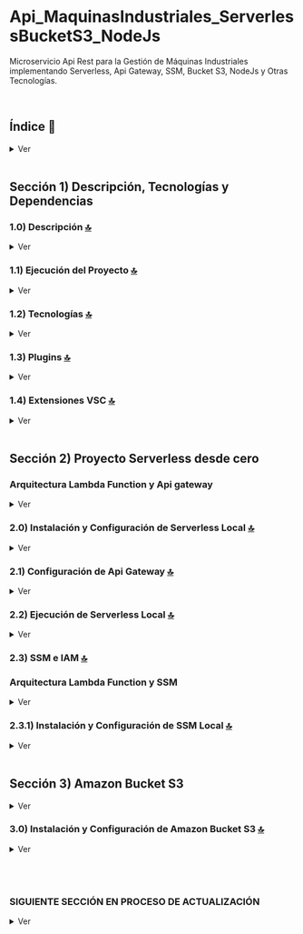 # Api_MaquinasIndustriales_ServerlessBucketS3_NodeJs
Microservicio Api Rest para la Gestión de Máquinas Industriales implementando Serverless, Api Gateway, SSM, Bucket S3, NodeJs y Otras Tecnologías.


<br>

## Índice 📜

<details>
 <summary> Ver </summary>
 
 <br>
 
### Sección 1) Descripción, Tecnologías y Dependencias 
 
 - [1.0) Descripción del Proyecto.](#10-descripción-)
 - [1.1) Ejecución del Proyecto.](#11-ejecución-del-proyecto-)
 - [1.2) Tecnologías.](#12-tecnologías-)
 - [1.3) Plugins.](#13-plugins-)
 - [1.4) Extensiones VSC.](#14-extensiones-vsc-)
 
### Sección 2) Proyecto Serverless desde cero 
 
 - [2.0) Instalación y Configuración de Serverless Local](#20-instalación-y-configuración-de-serverless-local-)
 - [2.1) Configuración de Api Gateway](#21-configuración-de-api-gateway-) 
 - [2.2) Ejecución de Serverless Local](#22-ejecución-de-serverless-local-)
 - [2.3) SSM y IAM](#23-ssm-y-iam-)
      - [2.3.1) Instalación y Configuración de SSM Local](#231-instalación-y-configuración-de-ssm-local-)
 
### Sección 3) Amazon Bucket S3
 
 - [3.0) Instalación y Configuración de Amazon Bucket S3](#30-instalación-y-configuración-de-amazon-bucket-s3-)




<br>

</details>


<br>

## Sección 1) Descripción, Tecnologías y Dependencias 


### 1.0) Descripción [🔝](#índice-) 

<details>
  <summary>Ver</summary>
 
 <br>

* ipsum

<br>

</details>


### 1.1) Ejecución del Proyecto [🔝](#índice-)

<details>
  <summary>Ver</summary>

* Crear un entorno de trabajo a través de algún IDE
* Clonar el Proyecto ( `git clone https://github.com/andresWeitzel/Api_MaquinasIndustriales_ServerlessBucketS3_NodeJs` )
* Dentro del directorio instalar todos los plugins implementados
  * `npm install -g serverless`
  * `npm i serverless-offline`
  * `npm install serverless-offline serverless-offline-ssm --save-dev`
  * `npm install serverless-s3-local --save-dev`
* Levantar Serverless en Local (`sls offline start`)
* Comprobar respuestas de los endpoints generados a través de alguna herramienta Cliente Http (Ej:Postman)


<br>

</details>


### 1.2) Tecnologías [🔝](#índice-)

<details>
  <summary>Ver</summary>
 
 <br>

| **Tecnologías** | **Versión** | **Finalidad** |               
| ------------- | ------------- | ------------- |
| [SDK](https://www.serverless.com/framework/docs/guides/sdk) | 4.3.2  | Inyección Automática de Módulas para Lambdas |
| [Serverless Framework Core](https://www.serverless.com//blog/serverless-framework-v3-is-live) | 3.23.0 | Core Servicios AWS |
| [Serverless Plugin](https://www.serverless.com/plugins) | 6.2.2  | Librerías para la Definición Modular |
| [Systems Manager Parameter Store (SSM)](https://docs.aws.amazon.com/systems-manager/latest/userguide/systems-manager-parameter-store.html) | 3.0 | Manejo de Variables de Entorno |
| [Amazon Api Gateway](https://docs.aws.amazon.com/apigateway/latest/developerguide/welcome.html) | 2.0 | Gestor, Autenticación, Control y Procesamiento de la Api |
| [Amazon S3 Bucket](https://aws.amazon.com/es/s3/) | 3.0 | Contenedor de Objetos |
| [NodeJS](https://nodejs.org/en/) | 14.18.1  | Librería JS |
| [VSC](https://code.visualstudio.com/docs) | 1.72.2  | IDE |
| [Postman](https://www.postman.com/downloads/) | 10.11  | Cliente Http |
| [CMD](https://learn.microsoft.com/en-us/windows-server/administration/windows-commands/cmd) | 10 | Símbolo del Sistema para linea de comandos | 
| [Git](https://git-scm.com/downloads) | 2.29.1  | Control de Versiones |


<br>

</details>


### 1.3) Plugins [🔝](#índice-)

<details>
  <summary>Ver</summary>
 
| **Plugin** | 
| ------------- |
| [serverless-offline](https://www.serverless.com/plugins/serverless-offline) |
| [serverless-offline-ssm](https://www.npmjs.com/package/serverless-offline-ssm) |
| [serverless-s3-local](https://www.serverless.com/plugins/serverless-s3-local) |


<br>

</details>



### 1.4) Extensiones VSC [🔝](#índice-)

<details>
 <summary>Ver</summary>

| **Extensión** |              
| -------------  | 
| Prettier - Code formatter |
| YAML - Autoformatter .yml (alt+shift+f) |
| YAML-fm Linter |
| DotENV |

<br>

</details>



<br>

## Sección 2) Proyecto Serverless desde cero

### Arquitectura Lambda Function y Api gateway 

<details>
  <summary>Ver</summary>
 
 
 <br>
 
<img src="./doc/lambdasApiGateway.png" style="width: 70%; height: 70%"/>

<br>
 

</details>


### 2.0) Instalación y Configuración de Serverless Local [🔝](#índice-)

<details>
 <summary>Ver</summary>
 
 <br>

* Una vez abierto el proyecto instalamos  serverless de forma Global `npm install -g serverless`
* Seguidamente creamos toda la config de serverless para nuestro proyecto(en mi caso el nombre del proyecto es `api-maquinas-industriales` ) `serverless create --template aws-nodejs --path api-maquinas-industriales && cd api-maquinas-industriales`
* Luego inicializamos el package.json en el proyecto `npm init -y`.
* Instalamos el plugin serverless-offline `npm i serverless-offline`
* Comprobamos versión `serverless --version`
* Salida Esperada ..

   ``` bash
    Framework Core: 3.23.0
    Plugin: 6.2.2
    SDK: 4.3.2

   ```
* Agregamos el plugin instalado de serverless-offline al archivo `serverless.yml`
* Configuramos los diversos parámetros necesarios del provider
* Vamos a trabajar todas las lambdas dentro del directorio `src/lambdas/` por asuntos de modularización de código
* Renombramos la lambda `handler.js` para `hello.js`
* Configuramos tipo de método y path a través de httpApi.
* Configuramos el puerto http 
* Archivo serveless.yml..

  ``` yml
  

      service: api-maquinas-industriales

      frameworkVersion: '3'

      provider:
        name: aws
        runtime: nodejs14.x
        stage: offline
        region : us-west-1
        memorySize: 512
        timeout : 20

      plugins:
        - serverless-offline 

      custom: 
        serverless-offline:
          httpPort: 4000 


      functions:
        hello:
          handler: src/lambdas/hello.msg
          events:
            - httpApi:
                method: GET
                path: hello


  ```
* La lambda `hello.js` la movemos al directorio ya mencionado `src/lambdas/`
* Archivo Lambda hello.js..
    
    ```js
     'use strict';

      module.exports.msg = async (event) => {
        return {
          statusCode: 200,
          body: JSON.stringify(
            {
              message: 'HELLO',
              input: event,
            },
            null,
            2
          ),
        };

      };

    
    ```
   
  
<br>   

* Guía Oficial : https://www.serverless.com//blog/serverless-framework-v3-is-live   
* Guía Recomendada : https://medium.com/@patricio.aranguiz/serverless-offline-aws-lambda-api-gateway-15a4dfdfbc16
* Config Parámetros Provider : https://www.tutorialspoint.com/serverless/serverless_regions_memory_size_timeouts.htm


<br>

</details>


 
### 2.1) Configuración de Api Gateway [🔝](#índice-) 

<details>
 <summary>Ver</summary>
 
 <br>
 
* API Gateway gestiona todas las tareas relacionadas con la aceptación y el procesamiento de centenares de miles de llamadas simultáneas a la API. Estas tareas incluyen la administración del tráfico, el control de la autorización y el acceso, el monitoreo y la administración de versiones de la API.
* No es necesario la instalación de ningún paquete adicional, este servicio viene incluido en la instalación principal de serverless.
* Para cada lambda es necesario adicionar el parametro `private: true` dentro de `- httpApi` para que se aplique la restricción de acceso correctamente.
* Vamos a generar una sección de `resources` . Esta es la plantilla de CloudFormation (Servicio de recursos de AWS) para declarar los recursos de serverless a utilizar.
* En este caso vamos a extender los diversos manejos de recursos para nuestra Api Gateway. (Tipos, Templates y Códigos de Respuesta).
* La configuración General de nuestro `serverless.yml` quedaría...

     ``` yml
  
      service: api-maquinas-industriales

      frameworkVersion: '3'

      provider:
        name: aws
        runtime: nodejs14.x
        stage: offline
        region : us-west-1
        memorySize: 512
        timeout : 20

      plugins:
        - serverless-offline 

      custom: 
        serverless-offline:
          httpPort: 4000 


      functions:
        hello:
          handler:  src/lambdas/hello.msg
          events:
            - httpApi:
                method: GET
                path: hello
                private: true

   resources:
     Resources:
       ApiGatewayRestApi:
         Type: AWS::ApiGateway::RestApi
         Properties:
           Name: apiGatewayRestApi
       #### Gateway Response INIT
       GatewayResponseDefault400:
         Type: 'AWS::ApiGateway::GatewayResponse'
         Properties:
           RestApiId: 
             Ref: 'ApiGatewayRestApi'
           ResponseType: DEFAULT_4XX
           ResponseTemplates:
             application/json: "{\"error\":{\"code\":\"custom-4XX-generic\",\"message\":$context.error.messageString},\"requestId\":\"$context.requestId\"}"
       GatewayResponseDefault500:
         Type: 'AWS::ApiGateway::GatewayResponse'
         Properties:
           RestApiId: 
             Ref: 'ApiGatewayRestApi'
           ResponseType: DEFAULT_5XX
           ResponseTemplates:
             application/json: "{\"error\":{\"code\":\"custom-5XX-generic\",\"message\":$context.error.messageString},\"requestId\":\"$context.requestId\"}"
       GatewayResponseAccessDeied:
         Type: 'AWS::ApiGateway::GatewayResponse'
         Properties:
           RestApiId: 
             Ref: 'ApiGatewayRestApi'
           ResponseType: ACCESS_DENIED
           ResponseTemplates:
             application/json: "{\"error\":{\"code\":\"custom-403-access-denied\",\"message\":$context.error.messageString},\"requestId\":\"$context.requestId\"}"
       GatewayResponseApiConfigurationError:
         Type: 'AWS::ApiGateway::GatewayResponse'
         Properties:
           RestApiId: 
             Ref: 'ApiGatewayRestApi'
           ResponseType: API_CONFIGURATION_ERROR
           ResponseTemplates:
             application/json: "{\"error\":{\"code\":\"custom-500-api-configuration-error\",\"message\":$context.error.messageString},\"requestId\":\"$context.requestId\"}"
       GatewayResponseAuthorizerConfigurationError:
         Type: 'AWS::ApiGateway::GatewayResponse'
         Properties:
           RestApiId: 
             Ref: 'ApiGatewayRestApi'
           ResponseType: AUTHORIZER_CONFIGURATION_ERROR
           ResponseTemplates:
             application/json: "{\"error\":{\"code\":\"custom-500-authorizer-configuration-error\",\"message\":$context.error.messageString},\"requestId\":\"$context.requestId\"}"
       GatewayResponseAuthorizerFailure:
         Type: 'AWS::ApiGateway::GatewayResponse'
         Properties:
           RestApiId: 
             Ref: 'ApiGatewayRestApi'
           ResponseType: AUTHORIZER_FAILURE
           ResponseTemplates:
             application/json: "{\"error\":{\"code\":\"custom-500-authorizer-failure\",\"message\":$context.error.messageString},\"requestId\":\"$context.requestId\"}"
       GatewayResponseBadRequestBody:
         Type: 'AWS::ApiGateway::GatewayResponse'
         Properties:
           RestApiId: 
             Ref: 'ApiGatewayRestApi'
           ResponseType: BAD_REQUEST_BODY
           ResponseTemplates:
             application/json: "{\"error\":{\"code\":\"custom-400-bad-request-body\",\"message\":$context.error.messageString},\"requestId\":\"$context.requestId\"}"
       GatewayResponseBadRequestParameters:
         Type: 'AWS::ApiGateway::GatewayResponse'
         Properties:
           RestApiId: 
             Ref: 'ApiGatewayRestApi'
           ResponseType: BAD_REQUEST_PARAMETERS
           ResponseTemplates:
             application/json: "{\"error\":{\"code\":\"custom-400-bad-request-parameters\",\"message\":$context.error.messageString},\"requestId\":\"$context.requestId\"}"
       GatewayResponseExpiredToken:
         Type: 'AWS::ApiGateway::GatewayResponse'
         Properties:
           RestApiId: 
             Ref: 'ApiGatewayRestApi'
           ResponseType: EXPIRED_TOKEN
           ResponseTemplates:
             application/json: "{\"error\":{\"code\":\"custom-403-expired-token\",\"message\":$context.error.messageString},\"requestId\":\"$context.requestId\"}"
       GatewayResponseIntegrationFailure:
         Type: 'AWS::ApiGateway::GatewayResponse'
         Properties:
           RestApiId: 
             Ref: 'ApiGatewayRestApi'
           ResponseType: INTEGRATION_FAILURE
           ResponseTemplates:
             application/json: "{\"error\":{\"code\":\"custom-504-integration-failure\",\"message\":$context.error.messageString},\"requestId\":\"$context.requestId\"}"
       GatewayResponseIntegrationTimeout:
         Type: 'AWS::ApiGateway::GatewayResponse'
         Properties:
           RestApiId: 
             Ref: 'ApiGatewayRestApi'
           ResponseType: INTEGRATION_TIMEOUT
           ResponseTemplates:
             application/json: "{\"error\":{\"code\":\"custom-504-integration-timeout\",\"message\":$context.error.messageString},\"requestId\":\"$context.requestId\"}"
       GatewayResponseInvalidApiKey:
         Type: 'AWS::ApiGateway::GatewayResponse'
         Properties:
           RestApiId: 
             Ref: 'ApiGatewayRestApi'
           ResponseType: INVALID_API_KEY
           ResponseTemplates:
             application/json: "{\"error\":{\"code\":\"custom-403-invalid-api-key\",\"message\":$context.error.messageString},\"requestId\":\"$context.requestId\"}"
       GatewayResponseInvalidSignature:
         Type: 'AWS::ApiGateway::GatewayResponse'
         Properties:
           RestApiId: 
             Ref: 'ApiGatewayRestApi'
           ResponseType: INVALID_SIGNATURE
           ResponseTemplates:
             application/json: "{\"error\":{\"code\":\"custom-403-invalid-signature\",\"message\":$context.error.messageString},\"requestId\":\"$context.requestId\"}"
       GatewayResponseMissingAuthenticationToken:
         Type: 'AWS::ApiGateway::GatewayResponse'
         Properties:
           RestApiId: 
             Ref: 'ApiGatewayRestApi'
           ResponseType: MISSING_AUTHENTICATION_TOKEN
           ResponseTemplates:
             application/json: "{\"error\":{\"code\":\"custom-403-missing-authentication-token\",\"message\":$context.error.messageString},\"requestId\":\"$context.requestId\"}"
       GatewayResponseQuotaExceeded:
         Type: 'AWS::ApiGateway::GatewayResponse'
         Properties:
           RestApiId: 
             Ref: 'ApiGatewayRestApi'
           ResponseType: QUOTA_EXCEEDED
           ResponseTemplates:
             application/json: "{\"error\":{\"code\":\"custom-429-quota-exceeded\",\"message\":$context.error.messageString},\"requestId\":\"$context.requestId\"}"
       GatewayResponseRequestTooLarge:
         Type: 'AWS::ApiGateway::GatewayResponse'
         Properties:
           RestApiId: 
             Ref: 'ApiGatewayRestApi'
           ResponseType: REQUEST_TOO_LARGE
           ResponseTemplates:
             application/json: "{\"error\":{\"code\":\"custom-413-request-too-large\",\"message\":$context.error.messageString},\"requestId\":\"$context.requestId\"}"
       GatewayResponseResourceNotFound:
         Type: 'AWS::ApiGateway::GatewayResponse'
         Properties:
           RestApiId: 
             Ref: 'ApiGatewayRestApi'
           ResponseType: RESOURCE_NOT_FOUND
           ResponseTemplates:
             application/json: "{\"error\":{\"code\":\"custom-404-resource-not-found\",\"message\":$context.error.messageString},\"requestId\":\"$context.requestId\"}"
       GatewayResponseThrottled:
         Type: 'AWS::ApiGateway::GatewayResponse'
         Properties:
           RestApiId: 
             Ref: 'ApiGatewayRestApi'
           ResponseType: THROTTLED
           ResponseTemplates:
             application/json: "{\"error\":{\"code\":\"custom-429-throttled\",\"message\":$context.error.messageString},\"requestId\":\"$context.requestId\"}"
       GatewayResponseUnauthorized:
         Type: 'AWS::ApiGateway::GatewayResponse'
         Properties:
           RestApiId: 
             Ref: 'ApiGatewayRestApi'
           ResponseType: UNAUTHORIZED
           ResponseTemplates:
             application/json: "{\"error\":{\"code\":\"custom-401-unauthorized\",\"message\":$context.error.messageString},\"requestId\":\"$context.requestId\"}"
       GatewayResponseUnauthorizedMediType:
         Type: 'AWS::ApiGateway::GatewayResponse'
         Properties:
           RestApiId: 
             Ref: 'ApiGatewayRestApi'
           ResponseType: UNSUPPORTED_MEDIA_TYPE
           ResponseTemplates:
             application/json: "{\"error\":{\"code\":\"custom-415-unsupported-media-type\",\"message\":$context.error.messageString},\"requestId\":\"$context.requestId\"}"
       #### Gateway Response END

  ```


* Código Base : https://gist.github.com/jonatassaraiva/4c33dd8225605c02318cd71a55b2335d


<br>

</details>




### 2.2) Ejecución de Serverless Local [🔝](#índice-)

<details>
 <summary>Ver</summary>
 
 <br>

* Por defecto tenemos configurado una lambda llamada hello a través de su función .msg
* Comprobamos la config generada.
* Además tenemos configurada la seguridad y manejo de responses por parte de la Api Gateway, esta nos provera un token de acceso (x-api-key) para el acceso a cada lambda.
* Levantamos serverless con el comando `sls offline start` o `serverless offline start`
* Visualizamos el endpoint local que serverless nos genera..

     ``` bash
     Starting Offline at stage dev (us-east-1)

     Offline [http for lambda] listening on http://localhost:3002
   Function names exposed for local invocation by aws-sdk:
              * hello: api-maquinas-industriales-offline-hello
   Remember to use 'x-api-key' on the request headers.
   Key with token: 'd41d8cd98f00b204e9800998ecf8427e'           
              
    GET | http://localhost:4000/hello   
    POST | http://localhost:4000/2015-03-31/functions/hello/invocations 
    
    Server ready: http://localhost:4000
  ``` 
* Abrimos alguna herramienta para generar peticiones http (ej: Postman) y generamos una request al endpoint generado junto con la api key de nuestro gateway  
* Seleccionamos método `GET`, luego escribimos el endpoint `http://localhost:4000/hello`, seguidamente pestaña `Headers` en `KEY` colocamos `x-api-key` y en `VALUE` colocamos el token generado `d41d8cd98f00b204e9800998ecf8427e`.
* Procedemos a ejecutar la request y podemos comprobar la metadata de la lambda en la consola de postman
* También obtenemos la respuesta por consola..
  
  ``` bash
    GET /hello (λ: hello)
   (λ: hello) RequestId: 63fc1719-ae56-4d56-8296-87d45b44fc96  Duration: 124.64 ms  Billed Duration: 125 ms
  ```

<br>

</details>



### 2.3) SSM e IAM [🔝](#índice-)

### Arquitectura Lambda Function y SSM 

<details>
 <summary>Ver</summary>
 
<br>
 
<img src="./doc/ssmLambdas.png" style="width: 70%; height: 70%"/>

<br>

</details>


### 2.3.1) Instalación y Configuración de SSM Local [🔝](#índice-)


<details>
 <summary>Ver</summary>
 
 <br>
 
* Instalamos el plugin `npm install serverless-offline serverless-offline-ssm --save-dev`
* Agregamos el complemento dentro del serverless.yml. Es importante mantener el orden siguiente (serverless-offline siempre último por temas de compatibilidad).
   
  ``` YML
    plugins:
       - serverless-offline-ssm
       - serverless-offline
  ``` 
* Dentro del proyecto creamos el archivo `serverless.env.yml` que será el que contenga los valores de las variables de entorno de nuestro proyecto
* Dentro de dicho archivo colocamos una variable test para comprobar su funcionamiento.. 
  
  ``` YML
    HELLO_TEST : ${ssm:/hello_test}  
  ```
* Relacionamos el arhivo `serverless.env.yml` dentro del `serverless.yml` agregando el parametro `enviroment` junto a dicho archivo..
 
  ``` YML
   provider:
     name: aws
     runtime: nodejs14.x
     stage: offline
     region : us-west-1
     memorySize: 512
     timeout : 10
     environment: ${file(serverless.env.yml)}  
  ``` 
* Seguidamente vamos a configurar el ssm dentro del bloque `custom` para el archivo `serverless.yml` 
* Agregamos el stage (IMPORTANTE RESPETAR EL STAGE DEL PROVIDER Y DEL SSM) y la variable test, quedando..

  ``` YML
    custom:
     serverless-offline-ssm:
       stages:
         - offline
       ssm:
         '/hello_test': 'HELLO SSM'
     serverless-offline:
       httpPort: 4000  
  ```
* Por último utilizamos dicha variable en la lambda declarada, para invocar una variable de entorno utilizamos `process.env.variable`.
* Ejecutar serverless, es recomendable luego de cada instalación y agregado de plugin reiniciar el IDE para que los cambios se produzcan de forma correcta.
 
    ```js
      'use strict';

      module.exports.hello = async (event) => {
        return {
          statusCode: 200,
          body: JSON.stringify(
            {
              message: process.env.HELLO_TEST,
              input: event,
            },
            null,
            2
          ),
        };

      };

   ```
* Ejecutamos el programa, realizamos la petición get a través de postman a nuestra lambda y podemos visualizar la metadata de la misma junto con nuestra variable de entorno.
* Salida Esperada..

     ```cmd
        {
          "message": "HELLO SSM",
          "input": {
              "body": null,
              "cookies": [],
              "headers": {
                  "x-api-key": "d41d8cd98f00b204e9800998ecf8427e",
                  "content-type": "application/json",
                  "user-agent": "PostmanRuntime/7.29.2",
                  "accept": "*/*",
                  "cache-control": "no-cache",
                  "postman-token": "ea2e186f-732f-450e-abf2-4572b3e0206b",
                  "host": "localhost:4000",
                  "accept-encoding": "gzip, deflate, br",
                  "connection": "keep-alive",
                  "content-length": "163"
              },
              "isBase64Encoded": false,
              "pathParameters": null,
              "queryStringParameters": null,
              "rawPath": "/hello",
              "rawQueryString": "",
              "requestContext": {
                  "accountId": "offlineContext_accountId",
                  "apiId": "offlineContext_apiId",
                  "authorizer": {
                      "jwt": {}
                  },
                  "domainName": "offlineContext_domainName",
                  "domainPrefix": "offlineContext_domainPrefix",
                  "http": {
                      "method": "GET",
                      "path": "/hello",
                      "protocol": "HTTP/1.1",
                      "sourceIp": "127.0.0.1",
                      "userAgent": "PostmanRuntime/7.29.2"
                  },
                  "requestId": "offlineContext_resourceId",
                  "routeKey": "GET hello",
                  "stage": "$default",
                  "time": "31/Oct/2022:23:49:02 -0300",
                  "timeEpoch": 1667270942415
              },
              "routeKey": "GET hello",
              "stageVariables": null,
              "version": "2.0"
          }
      }
    ```

<br>

</details>


<br>

## Sección 3) Amazon Bucket S3

<details>
 <summary>Ver</summary>
 
 <br>

#### Arquitectura Lambda Function, Api gateway y Bucket S3.
 <img src="./doc/bucketLambdas.jpeg" style="width: 70%; height: 70%"/>
#### Registro de Objectos Json Bucket S3.
 <img src="./doc/bucketObject.png" style="width: 70%; height: 70%"/>

 <br>

</details>



### 3.0) Instalación y Configuración de Amazon Bucket S3 [🔝](#índice-)

<details>
 <summary>Ver</summary>
 
 <br>
  
* Amazon Simple Storage Service (Amazon S3) es un servicio de almacenamiento de objetos que ofrece escalabilidad, disponibilidad de datos, seguridad y rendimiento líderes en el sector. 
* Vamos a instalar el plugin en local `npm install serverless-s3-local --save-dev`
* Agregamos el mismo en la sección plugin del .yml, quedando...

  ``` YML
   plugins:
     - serverless-s3-local
     - serverless-offline-ssm
     - serverless-offline 
  ```
* Ejecutar serverless, es recomendable luego de cada instalación y agregado de plugin reiniciar el IDE para que los cambios se produzcan de forma correcta.
* Seguidamente vamos a declarar una lambda de tipo bucket que nos gestione toda la metadata para las acciones que se realice en tiempo de ejecución.
* Definimos el path de dicha lambda en el archivo `serverless.yml`

  ``` YML
  functions:
     bucketS3:
       handler : src/lambdas/bucketS3.config
       events:
         - s3: local-bucket
           event: s3:*
  ```
* Definimos la configuración y nombre de dicho bucket 

  ``` YML
      resources:
        Resources:
          Bucket:
            Type: AWS::S3::Bucket
            Properties:
              BucketName: FILE_UPLOAD_BUCKET
  ```

* Creamos dicha lambda `bucketS3.js` dentro de `src/lambdas/`

   ``` js
      //=================== METADATA BUCKET =================
   module.exports.config = (event, context) => {
       console.log(JSON.stringify(event));
       console.log(JSON.stringify(context));
       console.log(JSON.stringify(process.env));
     };
     //=================== FIN METADATA BUCKET =================
   
   ```
* Ejecutamos serverless y verificamos que no surjan errores.   
   

 <br>

</details>







<br>

<br>

<br>






### SIGUIENTE SECCIÓN EN PROCESO DE ACTUALIZACIÓN

<details>
 <summary>Ver</summary>
 
## Documentación y Guía del Proyecto Inicial/Referencia
#### Esta Documentación es para la Creación y/o Configuración de cada Servicio de AWS, se ha generado de forma sucinta en relación a la doc oficial y no oficial solventando aspectos de compatibilidad de versiones y configuraciones personalizadas. Recomiendo la ejecución de cada servicio según se indica en la misma.
#### Como se ha mencionado es una guía inicial y de referencia. Esto quiere decir que el código documentado no será el mismo que el del repositorio. La guía nos indica los pasos que debemos seguir para comprender, configurar y generar cada servicio de aws. Recomiendo tener en consideración dicho proceso.


</br>

### Indice.

#### Sección 3) Amazon Bucket S3
   
   - [5.0) Instalación y Configuración de Amazon Bucket S3 ](#50-instalación-y-configuración-de-amazon-bucket-s3)
   
   - [6.0) Escritura de objetos ](#60-escritura-de-objetos)
   
   
  

</br>


## Sección 3) Amazon Bucket S3


### 6.0) Escritura de Objetos
* Los objetos son las entidades de datos en sí, es decir, nuestros archivos. Un object almacena tanto los datos como los metadatos necesarios para S3. 
* Para este ejemplo vamos a modulizar código y abstraernos de las lambdas con respecto a las operaciones de escritura y lectura para el bucket, por ende crearemos funciones que realicen esto.
* Creamos un nuevo directorio `src/utils/bucket`.
* Dentro del mismo el archivo `appendBucket.js`
* Crearemos una función que espere como parámetro el tipo de objeto a almacenar y toda la lógica del bucket dentro de esta.
* Para utilizar la funcionalidad de los buckets es necesario importar el skd de aws, de esta forma podremos instanciar un objeto del tipo S3Client. Para este objeto se le podrán pasar las credenciales necesarias para trabajar en local (S3ERVER) y declarar otros params 
* Seguidamente utilizaremos el método send para indicar el nombre del bucket (`Bucket`) y su llave (`key`). Además de indicarle el objeto a almacenar (`Body`).

   ``` js
     //Imports
     "use strict";
     const { S3Client, PutObjectCommand } = require("@aws-sdk/client-s3");


     //======= APPEND BUCKET ===========
     async function put(appendData) {
       try {


         const client = new S3Client({
           forcePathStyle: true,
           credentials: {
             accessKeyId: "S3RVER", // This specific key is required when working offline
             secretAccessKey: "S3RVER",
           },
           endpoint: "http://localhost:4569",
         });

         client.send(
           new PutObjectCommand({
             Bucket: "local-bucket",
             Key: "bucketS3.json",
             Body: await appendData,
           })
         );
       } catch (error) {
         console.log(error);
       }
     }
     //======= END APPEND ===========

     module.exports = { put };  
   
   ```

* Seguidamente configuramos una lambda, es necesario su definición en el serverless.yml

   ``` yml
    functions:
      createMachine:
        handler: src/lambdas/createMachine.post
        description: STORING INDUSTRIAL MACHINES IN BUCKET S3.
        events:
          - httpApi:
              method: POST
              path: /dev/machine/
              private: true
   ```
   
* Crearemos la lambda configurada dentro de `src/lambdas/` para que ejecute dicho proceso de escritura del bucket.  




<br>

</details>


